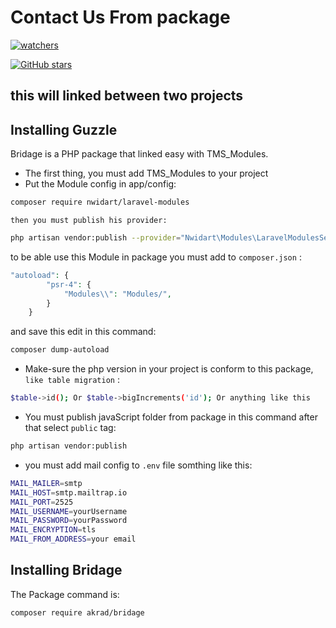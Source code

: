 # Contact Us From package

[![watchers](https://img.shields.io/github/watchers/NewAsala/task-package?style=flat-square)](https://github.com/NewAsala/task-package/watchers)

[![GitHub stars](https://img.shields.io/github/stars/NewAsala/task-package)](https://github.com/NewAsala/task-package/stargazers)

## this will linked between two projects

## Installing Guzzle

Bridage is a PHP package that linked easy with TMS_Modules.

- The first thing, you must add TMS_Modules to your project
- Put the Module config in app/config:

```bash
composer require nwidart/laravel-modules
```
    then you must publish his provider:

```bash
php artisan vendor:publish --provider="Nwidart\Modules\LaravelModulesServiceProvider"
```
to be able use this Module in package you must add to `composer.json` :

```php
"autoload": {
        "psr-4": {
            "Modules\\": "Modules/",
        }
    }
```
and save this edit in this command:

```bash
composer dump-autoload
```

- Make-sure the php version in your project is conform to this package, `like table migration` : 

```bash
$table->id(); Or $table->bigIncrements('id'); Or anything like this
```

- You must publish javaScript folder from package in this command after that select `public` tag:

```bash
php artisan vendor:publish
```

- you must add mail config to `.env` file somthing like this:
```bash
MAIL_MAILER=smtp
MAIL_HOST=smtp.mailtrap.io
MAIL_PORT=2525
MAIL_USERNAME=yourUsername
MAIL_PASSWORD=yourPassword
MAIL_ENCRYPTION=tls
MAIL_FROM_ADDRESS=your email
```

## Installing Bridage

The Package command is:

```bash
composer require akrad/bridage
```